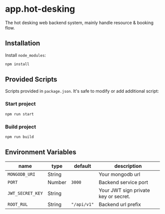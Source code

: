 # app.hot-desking

The hot desking web backend system, mainly handle resource & booking flow.

## Installation

Install `node_modules`:

```bash
npm install
```

## Provided Scripts

Scripts provided in `package.json`. It's safe to modify or add additional script:

### Start project

```bash
npm run start
```

### Build project

```bash
npm run build
```

## Environment Variables

| name             | type   | default     | description                          |
| ---------------- | ------ | ----------- | ------------------------------------ |
| `MONGODB_URI`    | String |             | Your mongodb url                     |
| `PORT`           | Number | `3000`      | Backend service port                 |
| `JWT_SECRET_KEY` | String |             | Your JWT sign private key or secret. |
| `ROOT_RUL`       | String | `"/api/v1"` | Backend url prefix                   |
